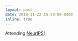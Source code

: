 ```yaml
---
layout: post
date: 2018-11-22 15:59:00-0400
inline: true
---
```


Attending [NeurIPS](https://neurips.cc/)!
